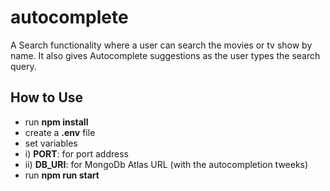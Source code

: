 # autocomplete
A Search functionality where a user can search the movies or tv show by name. It also gives Autocomplete suggestions as the user types the search query.

## How to Use
- run **npm install**
- create a **.env** file
- set variables
- i)  **PORT**: for port address
- ii) **DB_URI**: for MongoDb Atlas URL (with the autocompletion tweeks)
- run **npm run start**
